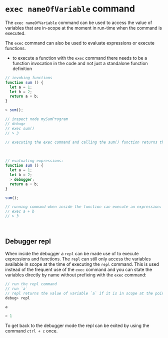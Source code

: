 # `exec nameOfVariable` command

The `exec nameOfVariable` command can be used to access the value of variables that are in-scope at the moment in run-time when the command is executed. 

The `exec` command can also be used to evaluate expressions or execute functions.

- to execute a function with the `exec` command there needs to be a function invocation in the code and not just a standalone function definition


```JavaScript
// invoking functions
function sum () {
  let a = 1;
  let b = 2;
  return a + b;
}

> sum();

// inspect node mySumProgram
// debug>
// exec sum()
// > 3

// executing the exec command and calling the sum() function returns the function return value; 3 to the console
```

<br>

```JavaScript
// evaluating expressions:
function sum () {
  let a = 1;
  let b = 2;
  > debugger;
  return a + b;
}

sum();

// running command when inside the function can execute an expression: 
// exec a + b 
// > 3
``` 

<br>

## Debugger repl

When inside the debugger a `repl` can be made use of to execute expressions and functions. The `repl` can still only access the variables available in scope at the time of executing the `repl` command. This is used instead of the frequent use of the `exec` command and you can state the variables directly by name without prefixing with the `exec` command: 

```JavaScript
// run the repl command
// run `a`
// repl returns the value of variable `a` if it is in scope at the point of execution:
debug> repl

a

> 1
```

To get back to the debugger mode the repl can be exited by using the command `ctrl + c` once.